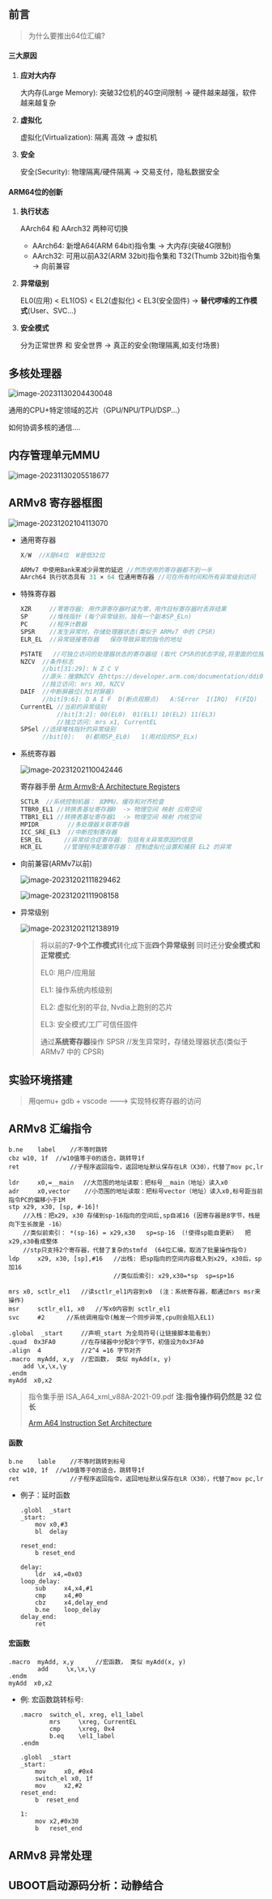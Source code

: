 ## 前言

> 为什么要推出64位汇编?

#### 三大原因

1. **应对大内存** 

    大内存(Large Memory): 突破32位机的4G空间限制  -> 硬件越来越强，软件越来越复杂 

2. **虚拟化**

    虚拟化(Virtualization): 隔离 高效  -> 虚拟机  

3. **安全**

    安全(Security):  物理隔离/硬件隔离  -> 交易支付，隐私数据安全

#### ARM64位的创新

1. **执行状态**

    AArch64 和 AArch32 两种可切换

    - AArch64: 新增A64(ARM 64bit)指令集 -> 大内存(突破4G限制)
    - AArch32: 可用以前A32(ARM 32bit)指令集和 T32(Thumb 32bit)指令集 -> 向前兼容

2. **异常级别**

    EL0(应用) < EL1(OS) < EL2(虚拟化) < EL3(安全固件) -> **替代啰嗦的工作模式**(User、SVC...)

3. **安全模式**

    分为正常世界 和 安全世界  -> 真正的安全(物理隔离,如支付场景)  

 



## 多核处理器

![image-20231130204430048](pic/image-20231130204430048.png)

通用的CPU+特定领域的芯片（GPU/NPU/TPU/DSP...）

如何协调多核的通信....





## 内存管理单元MMU

![image-20231130205518677](pic/image-20231130205518677.png)







## ARMv8 寄存器框图

![image-20231202104113070](pic/image-20231202104113070.png)



- 通用寄存器

    ```C
    X/W  //X是64位  W是低32位
    
    ARMv7 中使用Bank来减少异常的延迟 //然而使用的寄存器都不到一半
    AArch64 执行状态具有 31 × 64 位通用寄存器 //可在所有时间和所有异常级别访问	
    ```
    
- 特殊寄存器

    ```C
    XZR     //零寄存器: 用作源寄存器时读为零，用作目标寄存器时丢弃结果	
    SP      //堆栈指针 (每个异常级别，独有一个副本SP_ELn)
    PC      //程序计数器
    SPSR    //发生异常时，存储处理器状态(类似于 ARMv7 中的 CPSR)
    ELR_EL  //异常链接寄存器	保存导致异常的指令的地址	
    
    PSTATE   //可独立访问的处理器状态的寄存器组 (取代 CPSR的状态字段,将里面的位独立出来,像操作寄存器一样,操作那些状态位,不用与或非等位操作了,避免误操作其他位)
    NZCV  //条件标志
          //bit[31:29]: N Z C V  
          //源头：搜索NZCV 在https://developer.arm.com/documentation/ddi0595/2021-09/AArch64-Registers
          //独立访问: mrs X0, NZCV      
    DAIF  //中断屏蔽位(为1时屏蔽)
          //bit[9:6]: D A I F  D(断点观察点)   A:SError  I(IRQ)  F(FIQ)
    CurrentEL //当前的异常级别  
              //bit[3:2]: 00(EL0)  01(EL1) 10(EL2) 11(EL3)      
              //独立访问: mrs x1, CurrentEL        
    SPSel //选择堆栈指针的异常级别 
          //bit[0]:   0(都用SP_EL0)   1(用对应的SP_ELx) 
    ```

- 系统寄存器

    ![image-20231202110042446](pic/image-20231202110042446.png)

    寄存器手册 [Arm Armv8-A Architecture Registers](https://developer.arm.com/documentation/ddi0595/2021-09?lang=en)

    ```C
    SCTLR  //系统控制机器： 如MMU、缓存和对齐检查	
    TTBR0_EL1 //转换表基址寄存器0  -> 物理空间 映射 应用空间 
    TTBR1_EL1 //转换表基址寄存器1  -> 物理空间 映射 内核空间
    MPIDR        //多处理器关联寄存器
    ICC_SRE_EL3  //中断控制寄存器
    ESR_EL      //异常综合症寄存器: 包括有关异常原因的信息
    HCR_EL      //管理程序配置寄存器： 控制虚拟化设置和捕获 EL2 的异常       
    ```

- 向前兼容(ARMv7以前)

    ![image-20231202111829462](pic/image-20231202111829462.png)

    ![image-20231202111908158](pic/image-20231202111908158.png)

- 异常级别

    ![image-20231202112138919](pic/image-20231202112138919.png)

    > 将以前的**7-9个工作模式**转化成下面**四个异常级别** 同时还分**安全模式和正常模式**: 
    >
    > EL0:  用户/应用层
    >
    > EL1:  操作系统内核级别
    >
    > EL2:  虚拟化别的平台, Nvdia上跑别的芯片
    >
    > EL3:  安全模式/工厂可信任固件
    >
    > 通过**系统寄存器**操作  SPSR    //发生异常时，存储处理器状态(类似于 ARMv7 中的 CPSR)





## 实验环境搭建

>  用qemu+ gdb + vscode ---> 实现特权寄存器的访问









## ARMv8 汇编指令

```assembly
b.ne    label    //不等时跳转
cbz	w10, 1f	 //w10值等于0的适合，跳转导1f	
ret              //子程序返回指令，返回地址默认保存在LR（X30），代替了mov pc,lr

ldr 	x0,=__main　 //大范围的地址读取：把标号__main（地址）读入x0
adr     x0,vector    //小范围的地址读取：把标号vector（地址）读入x0,标号距当前指令PC的偏移小于1M
stp	x29, x30, [sp, #-16]!   
    //入栈：把x29, x30 存储到sp-16指向的空间后,sp自减16 (因寄存器是8字节，栈是向下生长故是 -16）                              
    //类似前索引： *(sp-16) = x29,x30   sp=sp-16 （!使得sp能自更新）  把 x29,x30看成整体              
    //stp只支持2个寄存器，代替了复杂的stmfd  (64位汇编，取消了批量操作指令)     
ldp 	x29, x30, [sp],#16   //出栈: 把sp指向的空间内容载入到x29, x30后，sp加16
                             //类似后索引: x29,x30=*sp  sp=sp+16   

mrs	x0, sctlr_el1   //读sctlr_el1内容到x0  (注：系统寄存器，都通过mrs msr来操作)
msr  	sctlr_el1, x0   //写x0内容到 sctlr_el1
svc     #2	    //系统调用指令(触发一个同步异常,cpu则会陷入EL1)

.global  _start     //声明_start 为全局符号(让链接脚本能看到)
.quad  0x3FA0       //在存储器中分配8个字节，初值设为0x3FA0
.align  4           //2^4 =16 字节对齐
.macro  myAdd, x,y  //宏函数， 类似 myAdd(x, y) 
    add \x,\x,\y
.endm    
myAdd  x0,x2
```

> 指令集手册 ISA_A64_xml_v88A-2021-09.pdf   **注:指令操作码仍然是 32 位长** 
>
> [Arm A64 Instruction Set Architecture](https://developer.arm.com/documentation/ddi0596/2021-09/Base-Instructions)





#### 函数

```assembly
b.ne 	lable	 //不等时跳转到标号
cbz	w10, 1f	 //w10值等于0的适合，跳转导1f	
ret              //子程序返回指令，返回地址默认保存在LR（X30），代替了mov pc,lr	
```

- 例子：延时函数

    ```assembly
    .globl	_start
    _start:
        mov x0,#3
        bl  delay
    
    reset_end:
        b reset_end
    
    delay:	
        ldr	 x4,=0x03
    loop_delay:
        sub     x4,x4,#1
        cmp     x4,#0
        cbz     x4,delay_end        
        b.ne    loop_delay
    delay_end:      
        ret   
    ```

    




#### 宏函数

```assembly
.macro  myAdd, x,y      //宏函数， 类似 myAdd(x, y) 
        add 	\x,\x,\y
.endm    
myAdd  x0,x2	
```

- 例: 宏函数跳转标号:

    ```assembly
    .macro  switch_el, xreg, el1_label
            mrs 	\xreg, CurrentEL
            cmp 	\xreg, 0x4
            b.eq    \el1_label
    .endm    
    
    .globl	_start
    _start:
        mov 	x0, #0x4
        switch_el x0, 1f
        mov  	x2,#2
    reset_end:
        b  reset_end	
        
    1:
        mov x2,#0x30
        b   reset_end   
    ```






## ARMv8 异常处理









## UBOOT启动源码分析：动静结合

